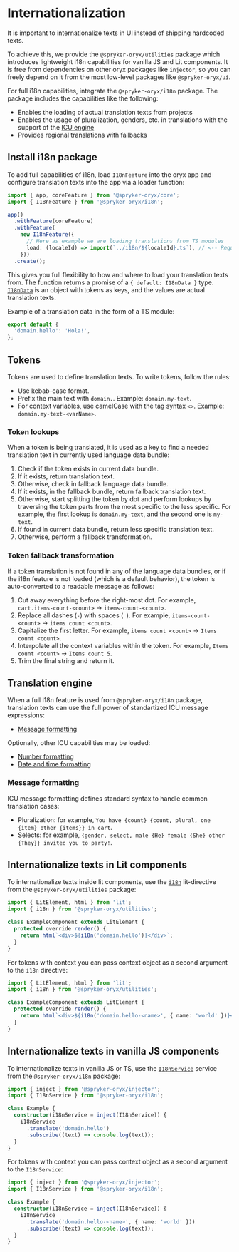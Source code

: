 # Internationalization

It is important to internationalize texts in UI instead of shipping hardcoded texts.

To achieve this, we provide the `@spryker-oryx/utilities` package which introduces lightweight i18n capabilities for vanilla JS and Lit components. It is free from dependencies on other oryx packages like `injector`, so you can freely depend on it from the most low-level packages like `@spryker-oryx/ui`.

For full i18n capabilities, integrate the `@spryker-oryx/i18n` package. The package includes the capabilities like the following:

- Enables the loading of actual translation texts from projects
- Enables the usage of pluralization, genders, etc. in translations with the support of the [ICU engine](https://unicode-org.github.io/icu/userguide/icu/i18n.html)
- Provides regional translations with fallbacks

## Install i18n package

To add full capabilities of i18n, load `I18nFeature` into the oryx app and configure translation texts into the app via a loader function:

```ts
import { app, coreFeature } from '@spryker-oryx/core';
import { I18nFeature } from '@spryker-oryx/i18n';

app()
  .withFeature(coreFeature)
  .withFeature(
    new I18nFeature({
      // Here as example we are loading translations from TS modules
      load: (localeId) => import(`../i18n/${localeId}.ts`), // <-- Required part
    }))
  .create();
```

This gives you full flexibility to how and where to load your translation texts from. The function returns a promise of a `{ default: I18nData }` type. [`I18nData`](libs/i18n/src/lib/i18n.loader.ts) is an object with tokens as keys, and the values are actual translation texts.

Example of a translation data in the form of a TS module:

```ts
export default {
  'domain.hello': 'Hola!',
};
```

## Tokens

Tokens are used to define translation texts. To write tokens, follow the rules:

- Use kebab-case format.
- Prefix the main text with `domain.`. Example: `domain.my-text`.
- For context variables, use camelCase with the tag syntax `<>`. Example: `domain.my-text-<varName>`.

### Token lookups

When a token is being translated, it is used as a key to find a needed translation text in currently used language data bundle:

1. Check if the token exists in current data bundle.
2. If it exists, return translation text.
3. Otherwise, check in fallback language data bundle.
4. If it exists, in the fallback bundle, return fallback translation text.
5. Otherwise, start splitting the token by dot and perform lookups by traversing the token parts from the most specific to the less specific. For example, the first lookup is `domain.my-text`, and the second one is `my-text`.
6. If found in current data bundle, return less specific translation text.
7. Otherwise, perform a fallback transformation.

### Token fallback transformation

If a token translation is not found in any of the language data bundles, or if the i18n feature is not loaded (which is a default behavior), the token is auto-converted to a readable message as follows:

1. Cut away everything before the right-most dot. For example, `cart.items-count-<count>` -> `items-count-<count>`.
2. Replace all dashes (`-`) with spaces (` `). For example, `items-count-<count>` -> `items count <count>`.
3. Capitalize the first letter. For example, `items count <count>` -> `Items count <count>`.
4. Interpolate all the context variables within the token. For example, `Items count <count>` -> `Items count 5`.
5. Trim the final string and return it.

## Translation engine

When a full i18n feature is used from `@spryker-oryx/i18n` package, translation texts can use the full power of standartized ICU message expressions:

- [Message formatting](https://unicode-org.github.io/icu/userguide/format_parse/messages/)

Optionally, other ICU capabilities may be loaded:

- [Number formatting](https://unicode-org.github.io/icu/userguide/format_parse/numbers/)
- [Date and time formatting](https://unicode-org.github.io/icu/userguide/format_parse/datetime/)

### Message formatting

ICU message formatting defines standard syntax to handle common translation cases:

- Pluralization: for example, `You have {count} {count, plural, one {item} other {items}} in cart`.
- Selects: for example, `{gender, select, male {He} female {She} other {They}} invited you to party!`.

## Internationalize texts in Lit components

To internationalize texts inside lit components, use the [`i18n`](https://github.com/spryker/oryx/blob/development/libs/base/utilities/src/directives/i18n/i18n.directive.ts) lit-directive from the `@spryker-oryx/utilities` package:

```ts
import { LitElement, html } from 'lit';
import { i18n } from '@spryker-oryx/utilities';

class ExampleComponent extends LitElement {
  protected override render() {
    return html`<div>${i18n('domain.hello')}</div>`;
  }
}
```

For tokens with context you can pass context object as a second argument to the `i18n` directive:

```ts
import { LitElement, html } from 'lit';
import { i18n } from '@spryker-oryx/utilities';

class ExampleComponent extends LitElement {
  protected override render() {
    return html`<div>${i18n('domain.hello-<name>', { name: 'world' })}</div>`;
  }
}
```

## Internationalize texts in vanilla JS components

To internationalize texts in vanilla JS or TS, use the [`I18nService`](https://github.com/spryker/oryx/blob/development/libs/platform/i18n/src/lib/i18n/i18n.service.ts) service from the `@spryker-oryx/i18n` package:

```ts
import { inject } from '@spryker-oryx/injector';
import { I18nService } from '@spryker-oryx/i18n';

class Example {
  constructor(i18nService = inject(I18nService)) {
    i18nService
      .translate('domain.hello')
      .subscribe((text) => console.log(text));
  }
}
```

For tokens with context you can pass context object as a second argument to the `I18nService`:

```ts
import { inject } from '@spryker-oryx/injector';
import { I18nService } from '@spryker-oryx/i18n';

class Example {
  constructor(i18nService = inject(I18nService)) {
    i18nService
      .translate('domain.hello-<name>', { name: 'world' }))
      .subscribe((text) => console.log(text));
  }
}
```
